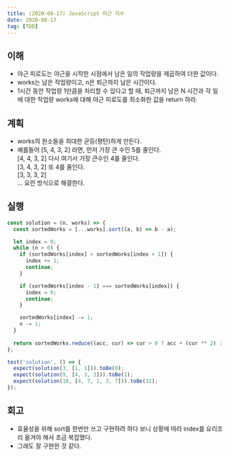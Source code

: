 ```yaml
---
title: (2020-08-17) JavaScript 야근 지수
date: 2020-08-17
tag: [TDD]
---
```


## 이해

- 야근 피로도는 야근을 시작한 시점에서 남은 일의 작업량을 제곱하여 더한 값이다.
- works는 남은 작업량이고, n은 퇴근까지 남은 시간이다.
- 1시간 동안 작업량 1만큼을 처리할 수 있다고 할 때, 퇴근까지 남은 N 시간과 각 일에 대한 작업량 works에 대해 야근 피로도를 최소화한 값을 return 하라.

## 계획

- works의 원소들을 최대한 균등(평탄)하게 만든다.
- 예를들어 [5, 4, 3, 2] 라면, 먼저 가장 큰 수인 5를 줄인다.  
  [4, 4, 3, 2] 다시 여기서 가장 큰수인 4를 줄인다.  
  [3, 4, 3, 2] 또 4를 줄인다.  
  [3, 3, 3, 2]  
  ... 요런 방식으로 해결한다.

## 실행

```javascript
const solution = (n, works) => {
  const sortedWorks = [...works].sort((a, b) => b - a);

  let index = 0;
  while (n > 0) {
    if (sortedWorks[index] < sortedWorks[index + 1]) {
      index += 1;
      continue;
    }

    if (sortedWorks[index - 1] === sortedWorks[index]) {
      index = 0;
      continue;
    }

    sortedWorks[index] -= 1;
    n -= 1;
  }
  
  return sortedWorks.reduce((acc, cur) => cur > 0 ? acc + (cur ** 2) : acc, 0);
};

test('solution', () => {
  expect(solution(3, [1, 1])).toBe(0);
  expect(solution(9, [4, 3, 3])).toBe(1);
  expect(solution(10, [4, 7, 1, 3, 7])).toBe(32);
});
```

## 회고

- 효율성을 위해 sort를 한번만 쓰고 구현하려 하다 보니 상황에 따라 index를 요리조리 옮겨야 해서 조금 복잡했다.
- 그래도 잘 구현한 것 같다.
